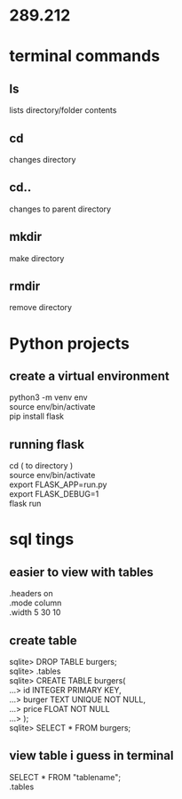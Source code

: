 # 289.212

# terminal commands

## ls
lists directory/folder contents

## cd
changes directory

## cd..
changes to parent directory

## mkdir
make directory

## rmdir
remove directory

# Python projects

## create a virtual environment
python3 -m venv env  
source env/bin/activate  
pip install flask  

## running flask
cd ( to directory )  
source env/bin/activate  
export FLASK_APP=run.py   
export FLASK_DEBUG=1  
flask run


# sql tings

## easier to view with tables
.headers on   
.mode column  
.width 5 30 10  

## create table

sqlite> DROP TABLE burgers;  
sqlite> .tables  
sqlite> CREATE TABLE burgers(  
   ...> id INTEGER PRIMARY KEY,  
   ...> burger TEXT UNIQUE NOT NULL,  
   ...> price FLOAT NOT NULL  
   ...> );  
sqlite> SELECT * FROM burgers;  

## view table i guess in terminal

SELECT * FROM "tablename";  
.tables
